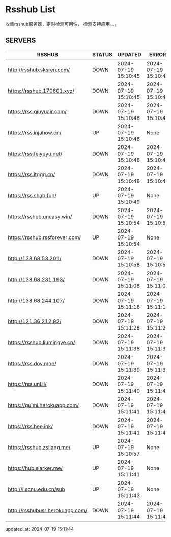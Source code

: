 # Rsshub List

收集rsshub服务器，定时检测可用性， 检测支持应用。。。


## SERVERS

|  RSSHUB   | STATUS  | UPDATED  | ERROR  | TWITTER |  
|  ----  | ----  | ----  | ----  | ---- |  
| http://rsshub.sksren.com/ | DOWN | 2024-07-19 15:10:45 | 2024-07-19 15:10:45 |  
| https://rsshub.170601.xyz/ | DOWN | 2024-07-19 15:10:45 | 2024-07-19 15:10:45 |  
| https://rss.qiuyuair.com/ | DOWN | 2024-07-19 15:10:46 | 2024-07-19 15:10:46 |  
| https://rss.injahow.cn/ | UP | 2024-07-19 15:10:46 | None ||  
| https://rss.feiyuyu.net/ | DOWN | 2024-07-19 15:10:48 | 2024-07-19 15:10:48 |  
| https://rss.itggg.cn/ | DOWN | 2024-07-19 15:10:48 | 2024-07-19 15:10:48 |  
| https://rss.shab.fun/ | UP | 2024-07-19 15:10:49 | None ||  
| https://rsshub.uneasy.win/ | DOWN | 2024-07-19 15:10:54 | 2024-07-19 15:10:54 |  
| https://rsshub.rssforever.com/ | UP | 2024-07-19 15:10:54 | None ||  
| http://138.68.53.201/ | DOWN | 2024-07-19 15:10:58 | 2024-07-19 15:10:58 |  
| http://138.68.231.193/ | DOWN | 2024-07-19 15:11:08 | 2024-07-19 15:11:08 |  
| http://138.68.244.107/ | DOWN | 2024-07-19 15:11:18 | 2024-07-19 15:11:18 |  
| http://121.36.212.92/ | DOWN | 2024-07-19 15:11:28 | 2024-07-19 15:11:28 |  
| https://rsshub.liumingye.cn/ | DOWN | 2024-07-19 15:11:38 | 2024-07-19 15:11:38 |  
| https://rss.dov.moe/ | DOWN | 2024-07-19 15:11:39 | 2024-07-19 15:11:39 |  
| https://rss.unl.li/ | DOWN | 2024-07-19 15:11:40 | 2024-07-19 15:11:40 |  
| https://guimi.herokuapp.com/ | DOWN | 2024-07-19 15:11:41 | 2024-07-19 15:11:41 |  
| https://rss.hee.ink/ | DOWN | 2024-07-19 15:11:41 | 2024-07-19 15:11:41 |  
| https://rsshub.zsliang.me/ | UP | 2024-07-19 15:10:57 | None |OK|  
| https://hub.slarker.me/ | UP | 2024-07-19 15:11:41 | None ||  
| http://i.scnu.edu.cn/sub | UP | 2024-07-19 15:11:43 | None ||  
| http://rsshubusr.herokuapp.com/ | DOWN | 2024-07-19 15:11:44 | 2024-07-19 15:11:44 |  
  

updated_at: 2024-07-19 15:11:44  
